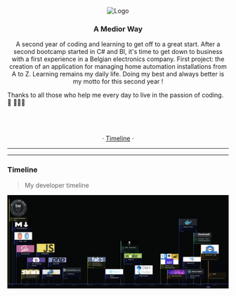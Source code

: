 
<p align="center">
    <img src="https://external-content.duckduckgo.com/iu/?u=https%3A%2F%2Fmiro.medium.com%2Fmax%2F2048%2F1*hl2lEcor8FphsXBHsXwYYA.jpeg&f=1&nofb=1" alt="Logo" width="300" height=150">
</p>

<h3 align="center">A Medior Way</h3>

<p align="center">
    A second year of coding and learning to get off to a great start. After a second bootcamp started in C# and BI, it's time to get down to business with a first experience in a Belgian electronics company. First project: the creation of an application for managing home automation installations from A to Z. 
   Learning remains my daily life. Doing my best and always better is my motto for this second year ! 
                 </p>
                 Thanks to all those who help me every day to live in the passion of coding. 🚀 🖤💛💖
<br />
<br />

</p>
<p align="center">
    <br />
    <br />
    ·
    <a href="#timeline">Timeline</a>
    ·
</p>

---



---

### Timeline

> My developer timeline

![Timeline](https://github.com/nicode-io/nicode-io/blob/master/images/Timeline.png)
